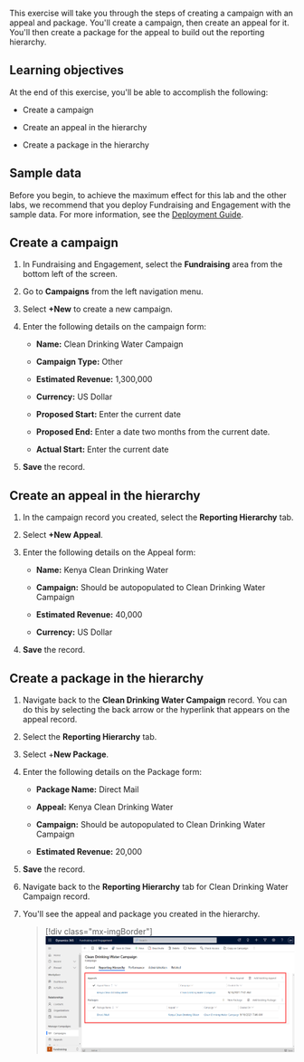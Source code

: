 This exercise will take you through the steps of creating a campaign with an appeal and package. You'll create a campaign, then create an appeal for it. You'll then create a package for the appeal to build out the reporting hierarchy.

## Learning objectives

At the end of this exercise, you'll be able to accomplish the following:

- Create a campaign

- Create an appeal in the hierarchy

- Create a package in the hierarchy

## Sample data

Before you begin, to achieve the maximum effect for this lab and the other labs, we recommend that you deploy Fundraising and Engagement with the sample data. For more information, see the [Deployment Guide](https://aka.ms/fedeploymentguide/?azure-portal=true).

## Create a campaign

1. In Fundraising and Engagement, select the **Fundraising** area from the bottom left of the screen.

1. Go to **Campaigns** from the left navigation menu.

1. Select **+New** to create a new campaign.

1. Enter the following details on the campaign form:

    - **Name:** Clean Drinking Water Campaign

    - **Campaign Type:** Other

    - **Estimated Revenue:** 1,300,000

    - **Currency:** US Dollar

    - **Proposed Start:** Enter the current date

    - **Proposed End:** Enter a date two months from the current date.

    - **Actual Start:** Enter the current date

1. **Save** the record.

## Create an appeal in the hierarchy

1. In the campaign record you created, select the **Reporting Hierarchy** tab.

1. Select **+New Appeal**.

1. Enter the following details on the Appeal form:

    - **Name:** Kenya Clean Drinking Water

    - **Campaign:** Should be autopopulated to Clean Drinking Water Campaign

    - **Estimated Revenue:** 40,000

    - **Currency:** US Dollar

1. **Save** the record.

## Create a package in the hierarchy

1. Navigate back to the **Clean Drinking Water Campaign** record. You can do this by selecting the back arrow or the hyperlink that appears on the appeal record.

1. Select the **Reporting Hierarchy** tab.

1. Select +**New Package**.

1. Enter the following details on the Package form:

    - **Package Name:** Direct Mail

    - **Appeal:** Kenya Clean Drinking Water

    - **Campaign:** Should be autopopulated to Clean Drinking Water Campaign

    - **Estimated Revenue:** 20,000

1. **Save** the record.

1. Navigate back to the **Reporting Hierarchy** tab for Clean Drinking Water Campaign record.

1. You'll see the appeal and package you created in the hierarchy.

    > [!div class="mx-imgBorder"]
    > [![Screenshot of Fundraising and Engagement Campaigns page showing the Reporting Hierarchy tab of the Clean Drinking Water Campaign.](../media/5-reporting-hierarchy.png)](../media/5-reporting-hierarchy.png#lightbox)
